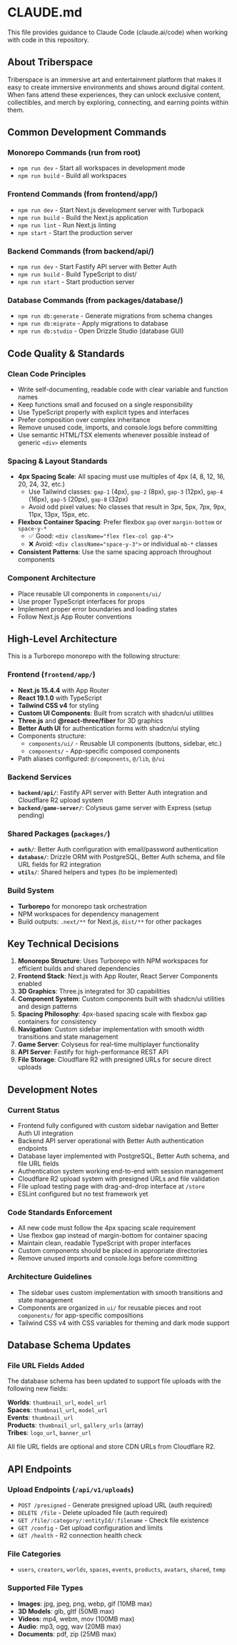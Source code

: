 # CLAUDE.md

This file provides guidance to Claude Code (claude.ai/code) when working with code in this repository.

## About Triberspace

Triberspace is an immersive art and entertainment platform that makes it easy to create immersive environments and shows around digital content. When fans attend these experiences, they can unlock exclusive content, collectibles, and merch by exploring, connecting, and earning points within them.

## Common Development Commands

### Monorepo Commands (run from root)
- `npm run dev` - Start all workspaces in development mode
- `npm run build` - Build all workspaces

### Frontend Commands (from frontend/app/)
- `npm run dev` - Start Next.js development server with Turbopack
- `npm run build` - Build the Next.js application
- `npm run lint` - Run Next.js linting
- `npm start` - Start the production server

### Backend Commands (from backend/api/)
- `npm run dev` - Start Fastify API server with Better Auth
- `npm run build` - Build TypeScript to dist/
- `npm run start` - Start production server

### Database Commands (from packages/database/)
- `npm run db:generate` - Generate migrations from schema changes
- `npm run db:migrate` - Apply migrations to database
- `npm run db:studio` - Open Drizzle Studio (database GUI)

## Code Quality & Standards

### Clean Code Principles
- Write self-documenting, readable code with clear variable and function names
- Keep functions small and focused on a single responsibility
- Use TypeScript properly with explicit types and interfaces
- Prefer composition over complex inheritance
- Remove unused code, imports, and console.logs before committing
- Use semantic HTML/TSX elements whenever possible instead of generic `<div>` elements

### Spacing & Layout Standards
- **4px Spacing Scale**: All spacing must use multiples of 4px (4, 8, 12, 16, 20, 24, 32, etc.)
  - Use Tailwind classes: `gap-1` (4px), `gap-2` (8px), `gap-3` (12px), `gap-4` (16px), `gap-5` (20px), `gap-8` (32px)
  - Avoid odd pixel values: No classes that result in 3px, 5px, 7px, 9px, 11px, 13px, 15px, etc.
- **Flexbox Container Spacing**: Prefer flexbox `gap` over `margin-bottom` or `space-y-*`
  - ✅ Good: `<div className="flex flex-col gap-4">`
  - ❌ Avoid: `<div className="space-y-3">` or individual `mb-*` classes
- **Consistent Patterns**: Use the same spacing approach throughout components

### Component Architecture
- Place reusable UI components in `components/ui/`
- Use proper TypeScript interfaces for props
- Implement proper error boundaries and loading states
- Follow Next.js App Router conventions

## High-Level Architecture

This is a Turborepo monorepo with the following structure:

### Frontend (`frontend/app/`)
- **Next.js 15.4.4** with App Router
- **React 19.1.0** with TypeScript
- **Tailwind CSS v4** for styling
- **Custom UI Components**: Built from scratch with shadcn/ui utilities
- **Three.js** and **@react-three/fiber** for 3D graphics
- **Better Auth UI** for authentication forms with shadcn/ui styling
- Components structure:
  - `components/ui/` - Reusable UI components (buttons, sidebar, etc.)
  - `components/` - App-specific composed components
- Path aliases configured: `@/components`, `@/lib`, `@/ui`

### Backend Services
- **`backend/api/`**: Fastify API server with Better Auth integration and Cloudflare R2 upload system
- **`backend/game-server/`**: Colyseus game server with Express (setup pending)

### Shared Packages (`packages/`)
- **`auth/`**: Better Auth configuration with email/password authentication
- **`database/`**: Drizzle ORM with PostgreSQL, Better Auth schema, and file URL fields for R2 integration
- **`utils/`**: Shared helpers and types (to be implemented)

### Build System
- **Turborepo** for monorepo task orchestration
- NPM workspaces for dependency management
- Build outputs: `.next/**` for Next.js, `dist/**` for other packages

## Key Technical Decisions

1. **Monorepo Structure**: Uses Turborepo with NPM workspaces for efficient builds and shared dependencies
2. **Frontend Stack**: Next.js with App Router, React Server Components enabled
3. **3D Graphics**: Three.js integrated for 3D capabilities
4. **Component System**: Custom components built with shadcn/ui utilities and design patterns
5. **Spacing Philosophy**: 4px-based spacing scale with flexbox gap containers for consistency
6. **Navigation**: Custom sidebar implementation with smooth width transitions and state management
7. **Game Server**: Colyseus for real-time multiplayer functionality
8. **API Server**: Fastify for high-performance REST API
9. **File Storage**: Cloudflare R2 with presigned URLs for secure direct uploads

## Development Notes

### Current Status
- Frontend fully configured with custom sidebar navigation and Better Auth UI integration
- Backend API server operational with Better Auth authentication endpoints
- Database layer implemented with PostgreSQL, Better Auth schema, and file URL fields
- Authentication system working end-to-end with session management
- Cloudflare R2 upload system with presigned URLs and file validation
- File upload testing page with drag-and-drop interface at `/store`
- ESLint configured but no test framework yet

### Code Standards Enforcement
- All new code must follow the 4px spacing scale requirement
- Use flexbox gap instead of margin-bottom for container spacing
- Maintain clean, readable TypeScript with proper interfaces
- Custom components should be placed in appropriate directories
- Remove unused imports and console.logs before committing

### Architecture Guidelines
- The sidebar uses custom implementation with smooth transitions and state management
- Components are organized in `ui/` for reusable pieces and root `components/` for app-specific compositions
- Tailwind CSS v4 with CSS variables for theming and dark mode support

## Database Schema Updates

### File URL Fields Added
The database schema has been updated to support file uploads with the following new fields:

**Worlds**: `thumbnail_url`, `model_url`  
**Spaces**: `thumbnail_url`, `model_url`  
**Events**: `thumbnail_url`  
**Products**: `thumbnail_url`, `gallery_urls` (array)  
**Tribes**: `logo_url`, `banner_url`

All file URL fields are optional and store CDN URLs from Cloudflare R2.

## API Endpoints

### Upload Endpoints (`/api/v1/uploads`)
- `POST /presigned` - Generate presigned upload URL (auth required)
- `DELETE /file` - Delete uploaded file (auth required)  
- `GET /file/:category/:entityId/:filename` - Check file existence
- `GET /config` - Get upload configuration and limits
- `GET /health` - R2 connection health check

### File Categories
- `users`, `creators`, `worlds`, `spaces`, `events`, `products`, `avatars`, `shared`, `temp`

### Supported File Types
- **Images**: jpg, jpeg, png, webp, gif (10MB max)
- **3D Models**: glb, gltf (50MB max)
- **Videos**: mp4, webm, mov (100MB max)  
- **Audio**: mp3, ogg, wav (20MB max)
- **Documents**: pdf, zip (25MB max)